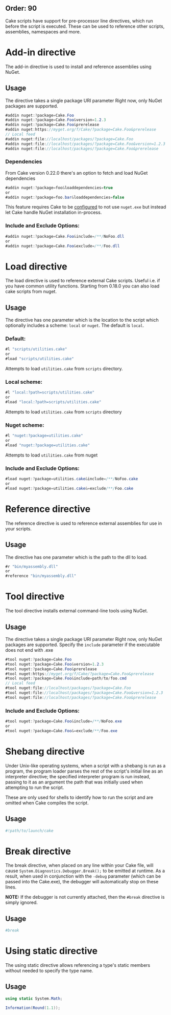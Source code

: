 Order: 90
---

Cake scripts have support for pre-processor line directives, which run before the script is executed.
These can be used to reference other scripts, assemblies, namespaces and more.

# Add-in directive
The add-in directive is used to install and reference assemblies using NuGet.

## Usage
The directive takes a single package URI parameter
Right now, only NuGet packages are supported.

```csharp
#addin nuget:?package=Cake.Foo
#addin nuget:?package=Cake.Foo&version=1.2.3
#addin nuget:?package=Cake.Foo&prerelease
#addin nuget:https://myget.org/f/Cake/?package=Cake.Foo&prerelease
// Local feed
#addin nuget:file://localhost/packages/?package=Cake.Foo
#addin nuget:file://localhost/packages/?package=Cake.Foo&version=1.2.3
#addin nuget:file://localhost/packages/?package=Cake.Foo&prerelease
```

### Dependencies

From Cake version 0.22.0 there's an option to fetch and load NuGet dependencies

```csharp
#addin nuget:?package=foo&loaddependencies=true
or
#addin nuget:?package=foo.bar&loaddependencies=false
```
This feature requires Cake to be [configured](/fundamentals/configuration.md) to not use `nuget.exe` but instead let Cake handle NuGet installation in-process.

### Include and Exclude Options:

```csharp
#addin nuget:?package=Cake.Foo&include=/**/NoFoo.dll
or
#addin nuget:?package=Cake.Foo&exclude=/**/Foo.dll
```

# Load directive
The load directive is used to reference external Cake scripts. Useful i.e. if you have common utility functions.
Starting from 0.18.0 you can also load cake scripts from nuget.

## Usage
The directive has one parameter which is the location to the script which optionally includes a scheme: `local` or `nuget`. The default is `local`.

### Default:
```csharp
#l "scripts/utilities.cake"
or
#load "scripts/utilities.cake"
```
Attempts to load `utilities.cake` from `scripts` directory.

### Local scheme:
```csharp
#l "local:?path=scripts/utilities.cake"
or
#load "local:?path=scripts/utilities.cake"
```
Attempts to load `utilities.cake` from `scripts` directory

### Nuget scheme:
```csharp
#l "nuget:?package=utilities.cake"
or
#load "nuget:?package=utilities.cake"
```
Attempts to load `utilities.cake` from nuget

### Include and Exclude Options:

```csharp
#load nuget:?package=utilities.cake&include=/**/NoFoo.cake
or
#load nuget:?package=utilities.cake&=exclude/**/Foo.cake
```

# Reference directive
The reference directive is used to reference external assemblies for use in your scripts.

## Usage
The directive has one parameter which is the path to the dll to load.

```csharp
#r "bin/myassembly.dll"
or
#reference "bin/myassembly.dll"
```

# Tool directive
The tool directive installs external command-line tools using NuGet.

## Usage
The directive takes a single package URI parameter
Right now, only NuGet packages are supported.
Specify the `include` parameter if the executable does not end with .exe

```csharp
#tool nuget:?package=Cake.Foo
#tool nuget:?package=Cake.Foo&version=1.2.3
#tool nuget:?package=Cake.Foo&prerelease
#tool nuget:https://myget.org/f/Cake/?package=Cake.Foo&prerelease
#tool nuget:?package=Cake.Foo&include=path/to/foo.cmd
// Local feed
#tool nuget:file://localhost/packages/?package=Cake.Foo
#tool nuget:file://localhost/packages/?package=Cake.Foo&version=1.2.3
#tool nuget:file://localhost/packages/?package=Cake.Foo&prerelease
```

### Include and Exclude Options:

```csharp
#tool nuget:?package=Cake.Foo&include=/**/NoFoo.exe
or
#tool nuget:?package=Cake.Foo&=exclude/**/Foo.exe
```

# Shebang directive
Under Unix-like operating systems, when a script with a shebang is run as a program, the program loader parses the rest of the script's initial line as an interpreter directive; the specified interpreter program is run instead, passing to it as an argument the path that was initially used when attempting to run the script.

These are only used for shells to identify how to run the script and are omitted when Cake compiles the script.

## Usage
```bash
#!path/to/launch/cake
```

# Break directive
The break directive, when placed on any line within your Cake file, will cause `System.Diagnostics.Debugger.Break();` to be emitted at runtime.  As a result, when used in conjunction with the `-debug` parameter (which can be passed into the Cake.exe), the debugger will automatically stop on these lines.

**NOTE:** If the debugger is not currently attached, then the `#break` directive is simply ignored.

## Usage

```bash
#break
```

# Using static directive
The using static directive allows referencing a type's static members without needed to specify the type name.

## Usage
```csharp
using static System.Math;

Information(Round(1.1));
```
